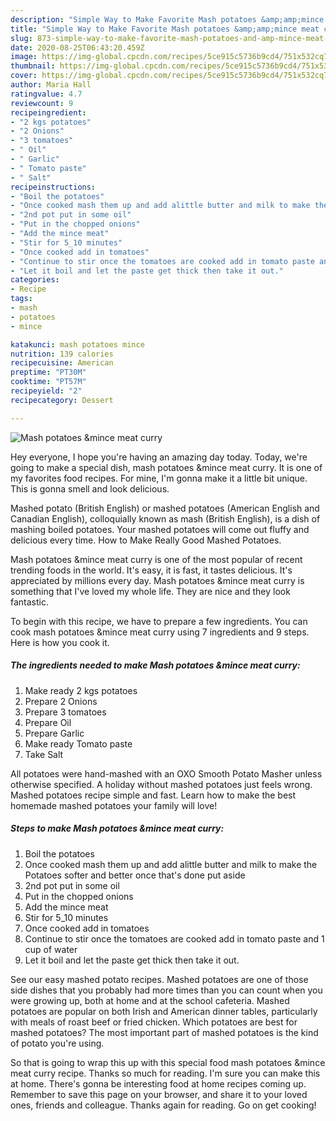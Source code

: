 ```yaml
---
description: "Simple Way to Make Favorite Mash potatoes &amp;amp;mince meat curry"
title: "Simple Way to Make Favorite Mash potatoes &amp;amp;mince meat curry"
slug: 873-simple-way-to-make-favorite-mash-potatoes-and-amp-mince-meat-curry
date: 2020-08-25T06:43:20.459Z
image: https://img-global.cpcdn.com/recipes/5ce915c5736b9cd4/751x532cq70/mash-potatoes-mince-meat-curry-recipe-main-photo.jpg
thumbnail: https://img-global.cpcdn.com/recipes/5ce915c5736b9cd4/751x532cq70/mash-potatoes-mince-meat-curry-recipe-main-photo.jpg
cover: https://img-global.cpcdn.com/recipes/5ce915c5736b9cd4/751x532cq70/mash-potatoes-mince-meat-curry-recipe-main-photo.jpg
author: Maria Hall
ratingvalue: 4.7
reviewcount: 9
recipeingredient:
- "2 kgs potatoes"
- "2 Onions"
- "3 tomatoes"
- " Oil"
- " Garlic"
- " Tomato paste"
- " Salt"
recipeinstructions:
- "Boil the potatoes"
- "Once cooked mash them up and add alittle butter and milk to make the Potatoes softer and better once that&#39;s done put aside"
- "2nd pot put in some oil"
- "Put in the chopped onions"
- "Add the mince meat"
- "Stir for 5_10 minutes"
- "Once cooked add in tomatoes"
- "Continue to stir once the tomatoes are cooked add in tomato paste and 1 cup of water"
- "Let it boil and let the paste get thick then take it out."
categories:
- Recipe
tags:
- mash
- potatoes
- mince

katakunci: mash potatoes mince 
nutrition: 139 calories
recipecuisine: American
preptime: "PT30M"
cooktime: "PT57M"
recipeyield: "2"
recipecategory: Dessert

---
```



![Mash potatoes &amp;mince meat curry](https://img-global.cpcdn.com/recipes/5ce915c5736b9cd4/751x532cq70/mash-potatoes-mince-meat-curry-recipe-main-photo.jpg)

Hey everyone, I hope you're having an amazing day today. Today, we're going to make a special dish, mash potatoes &amp;mince meat curry. It is one of my favorites food recipes. For mine, I'm gonna make it a little bit unique. This is gonna smell and look delicious.

Mashed potato (British English) or mashed potatoes (American English and Canadian English), colloquially known as mash (British English), is a dish of mashing boiled potatoes. Your mashed potatoes will come out fluffy and delicious every time. How to Make Really Good Mashed Potatoes.

Mash potatoes &amp;mince meat curry is one of the most popular of recent trending foods in the world. It's easy, it is fast, it tastes delicious. It's appreciated by millions every day. Mash potatoes &amp;mince meat curry is something that I've loved my whole life. They are nice and they look fantastic.


To begin with this recipe, we have to prepare a few ingredients. You can cook mash potatoes &amp;mince meat curry using 7 ingredients and 9 steps. Here is how you cook it.

<!--inarticleads1-->

##### The ingredients needed to make Mash potatoes &amp;mince meat curry:

1. Make ready 2 kgs potatoes
1. Prepare 2 Onions
1. Prepare 3 tomatoes
1. Prepare  Oil
1. Prepare  Garlic
1. Make ready  Tomato paste
1. Take  Salt


All potatoes were hand-mashed with an OXO Smooth Potato Masher unless otherwise specified. A holiday without mashed potatoes just feels wrong. Mashed potatoes recipe simple and fast. Learn how to make the best homemade mashed potatoes your family will love! 

<!--inarticleads2-->

##### Steps to make Mash potatoes &amp;mince meat curry:

1. Boil the potatoes
1. Once cooked mash them up and add alittle butter and milk to make the Potatoes softer and better once that&#39;s done put aside
1. 2nd pot put in some oil
1. Put in the chopped onions
1. Add the mince meat
1. Stir for 5_10 minutes
1. Once cooked add in tomatoes
1. Continue to stir once the tomatoes are cooked add in tomato paste and 1 cup of water
1. Let it boil and let the paste get thick then take it out.


See our easy mashed potato recipes. Mashed potatoes are one of those side dishes that you probably had more times than you can count when you were growing up, both at home and at the school cafeteria. Mashed potatoes are popular on both Irish and American dinner tables, particularly with meals of roast beef or fried chicken. Which potatoes are best for mashed potatoes? The most important part of mashed potatoes is the kind of potato you&#39;re using. 

So that is going to wrap this up with this special food mash potatoes &amp;mince meat curry recipe. Thanks so much for reading. I'm sure you can make this at home. There's gonna be interesting food at home recipes coming up. Remember to save this page on your browser, and share it to your loved ones, friends and colleague. Thanks again for reading. Go on get cooking!
